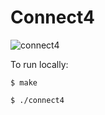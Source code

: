 # Connect4

![connect4](https://user-images.githubusercontent.com/35535783/57382508-15abaf80-717b-11e9-8229-b869f80c13f9.png)

To run locally:

```$ make```

```$ ./connect4```

